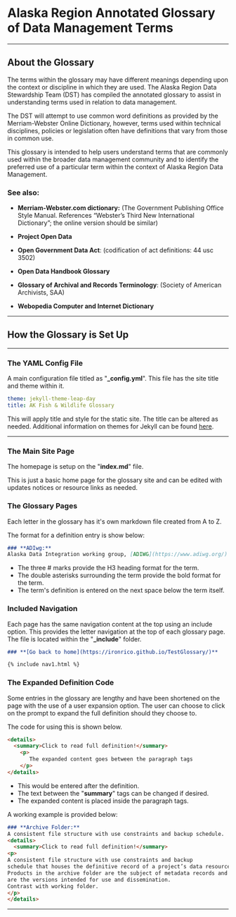 # Alaska Region Annotated Glossary of Data Management Terms

---


## About the Glossary
The terms within the glossary may have different meanings depending upon the context or discipline in which they are used. The Alaska Region Data Stewardship Team (DST) has compiled the annotated glossary to assist in understanding terms used in relation to data management.

The DST will attempt to use common word definitions as provided by the Merriam-Webster Online Dictionary, however, terms used within technical disciplines, policies or legislation often have definitions that vary from those in common use.

This glossary is intended to help users understand terms that are commonly used within the broader data management community and to identify the preferred use of a particular term within the context of Alaska Region Data Management.

### See also:
* **Merriam-Webster.com dictionary:** (The Government Publishing Office Style Manual. References “Webster’s Third New International Dictionary”; the online version should be similar)

* **Project Open Data**
 
* **Open Government Data Act**: (codification of act definitions: 44 usc 3502)

* **Open Data Handbook Glossary**

* **Glossary of Archival and Records Terminology**: (Society of American Archivists, SAA)

* **Webopedia Computer and Internet Dictionary**


---

## How the Glossary is Set Up

---

### The YAML Config File

A main configuration file titled as "**_config.yml**". This file has the site title and theme within it. 

```yaml
theme: jekyll-theme-leap-day
title: AK Fish & Wildlife Glossary
```

This will apply title and style for the static site. The title can be altered as needed.
Additional information on themes for Jekyll can be found <a href="https://jekyllrb.com/docs/themes/" target="_blank">here</a>. 

---


### The Main Site Page

The homepage is setup on the "**index.md**" file.

This is just a basic home page for the glossary site and can be edited with updates notices
or resource links as needed.

### The Glossary Pages

Each letter in the glossary has it's own markdown file created from A to Z.

The format for a definition entry is show below:

```markdown
### **ADIwg:** 
Alaska Data Integration working group, [ADIWG](https://www.adiwg.org/).
```

- The three # marks provide the H3 heading format for the term. 
- The double asterisks surrounding the term provide the bold format for the term.
- The term's definition is entered on the next space below the term itself.


### Included Navigation

Each page has the same navigation content at the top using an include option. This provides the letter navigation at the top of each glossary page. The file is located within the "**_include**" folder.

```markdown
### **[Go back to home](https://ironrico.github.io/TestGlossary/)**

{% include nav1.html %}
```

### The Expanded Definition Code

Some entries in the glossary are lengthy and have been shortened on the page with the use of a user expansion option. The user can choose to click on the prompt to expand the full definition should they choose to.  
  
The code for using this is shown below.

```markdown
<details>
  <summary>Click to read full definition!</summary>
	<p>
	   The expanded content goes between the paragraph tags
	</p>
</details>
```
- This would be entered after the definition. 
- The text between the "**summary**" tags can be changed if desired.
- The expanded content is placed inside the paragraph tags.

A working example is provided below:

```markdown
### **Archive Folder:** 
A consistent file structure with use constraints and backup schedule.
<details>
  <summary>Click to read full definition!</summary>
<p>
A consistent file structure with use constraints and backup 
schedule that houses the definitive record of a project’s data resources. 
Products in the archive folder are the subject of metadata records and 
are the versions intended for use and dissemination. 
Contrast with working folder.
</p>
</details>
```

---


